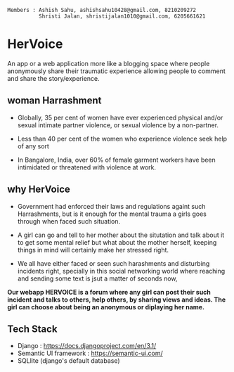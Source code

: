 ```
Members : Ashish Sahu, ashishsahu10428@gmail.com, 8210209272
          Shristi Jalan, shristijalan1010@gmail.com, 6205661621
```
# HerVoice
 An app or a web application more like a blogging space where people anonymously share their traumatic experience allowing people to comment and share the story/experience.

## woman Harrashment

- Globally, 35 per cent of women have ever experienced physical and/or sexual intimate partner violence, or sexual violence by a non-partner.

- Less than 40 per cent of the women who experience violence seek help of any sort

- In Bangalore, India, over 60% of female garment workers have been intimidated or threatened with violence at work.

## why HerVoice

- Government had enforced their laws and regulations againt such Harrashments, but is it enough for the mental trauma a girls goes through when faced such situation.

- A girl can go and tell to her mother about the situtation and talk about it to get some mental relief but what about the mother herself, keeping things in mind will certainly make her stressed right.

- We all have either faced or seen such harashments and disturbing incidents right, specially in this social networking world where reaching and sending some text is jsut a matter of seconds now,

<b>Our webapp HERVOICE is a forum where any girl can post their such incident and talks to others, help others, by sharing views and ideas. The girl can choose about being an anonymous or diplaying her name.</b>


## Tech Stack

- Django : https://docs.djangoproject.com/en/3.1/
- Semantic UI framework : https://semantic-ui.com/
- SQLlite (django's default database)
